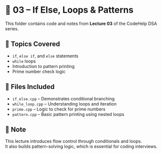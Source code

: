 # 📁 03 – If Else, Loops & Patterns

This folder contains code and notes from **Lecture 03** of the CodeHelp DSA series.

## 📝 Topics Covered
- `if`, `else if`, and `else` statements
- `while` loops
- Introduction to pattern printing
- Prime number check logic

## 📂 Files Included

- `if_else.cpp` – Demonstrates conditional branching
- `while_loop.cpp` – Understanding loops and iteration
- `prime.cpp` – Logic to check for prime numbers
- `pattern.cpp` – Basic pattern printing using nested loops

## 📌 Note
This lecture introduces flow control through conditionals and loops.  
It also builds pattern-solving logic, which is essential for coding interviews.
